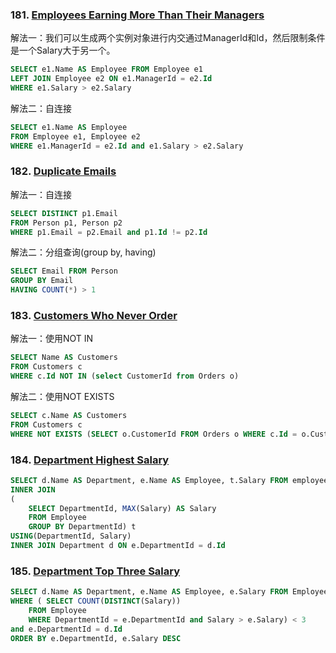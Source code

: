 ### 181. [Employees Earning More Than Their Managers](https://leetcode-cn.com/problems/employees-earning-more-than-their-managers/)

解法一：我们可以生成两个实例对象进行内交通过ManagerId和Id，然后限制条件是一个Salary大于另一个。

```sql
SELECT e1.Name AS Employee FROM Employee e1
LEFT JOIN Employee e2 ON e1.ManagerId = e2.Id
WHERE e1.Salary > e2.Salary
```
解法二：自连接

```sql
SELECT e1.Name AS Employee 
FROM Employee e1, Employee e2
WHERE e1.ManagerId = e2.Id and e1.Salary > e2.Salary
```

### 182. [Duplicate Emails](https://leetcode-cn.com/problems/duplicate-emails/)

解法一：自连接

```sql
SELECT DISTINCT p1.Email 
FROM Person p1, Person p2
WHERE p1.Email = p2.Email and p1.Id != p2.Id
```

解法二：分组查询(group by, having)

```sql
SELECT Email FROM Person
GROUP BY Email
HAVING COUNT(*) > 1
```

### 183. [Customers Who Never Order](https://leetcode-cn.com/problems/customers-who-never-order/)

解法一：使用NOT IN

```sql
SELECT Name AS Customers
FROM Customers c 
WHERE c.Id NOT IN (select CustomerId from Orders o)
```

解法二：使用NOT EXISTS

```sql
SELECT c.Name AS Customers
FROM Customers c
WHERE NOT EXISTS (SELECT o.CustomerId FROM Orders o WHERE c.Id = o.CustomerId)
```

### 184. [Department Highest Salary](https://leetcode-cn.com/problems/department-highest-salary/)

```sql
SELECT d.Name AS Department, e.Name AS Employee, t.Salary FROM employee e
INNER JOIN 
(
    SELECT DepartmentId, MAX(Salary) AS Salary
    FROM Employee
    GROUP BY DepartmentId) t
USING(DepartmentId, Salary)
INNER JOIN Department d ON e.DepartmentId = d.Id
```

### 185. [Department Top Three Salary](https://leetcode-cn.com/problems/department-top-three-salaries/)

```sql
SELECT d.Name AS Department, e.Name AS Employee, e.Salary FROM Employee e, Department d
WHERE ( SELECT COUNT(DISTINCT(Salary)) 
    FROM Employee 
    WHERE DepartmentId = e.DepartmentId and Salary > e.Salary) < 3
and e.DepartmentId = d.Id
ORDER BY e.DepartmentId, e.Salary DESC
```
